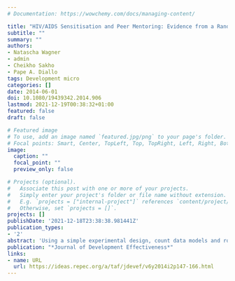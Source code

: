 ```yaml
---
# Documentation: https://wowchemy.com/docs/managing-content/

title: "HIV/AIDS Sensitisation and Peer Mentoring: Evidence from a Randomised Experiment in Senegal"
subtitle: ""
summary: ""
authors: 
- Natascha Wagner
- admin
- Cheikho Sakho
- Pape A. Diallo
tags: Development micro
categories: []
date: 2014-06-01
doi: 10.1080/19439342.2014.906
lastmod: 2021-12-19T00:38:32+01:00
featured: false
draft: false

# Featured image
# To use, add an image named `featured.jpg/png` to your page's folder.
# Focal points: Smart, Center, TopLeft, Top, TopRight, Left, Right, BottomLeft, Bottom, BottomRight.
image:
  caption: ""
  focal_point: ""
  preview_only: false

# Projects (optional).
#   Associate this post with one or more of your projects.
#   Simply enter your project's folder or file name without extension.
#   E.g. `projects = ["internal-project"]` references `content/project/deep-learning/index.md`.
#   Otherwise, set `projects = []`.
projects: []
publishDate: '2021-12-18T23:38:38.981441Z'
publication_types:
- '2'
abstract: 'Using a simple experimental design, count data models and routinely collected administrative data from Senegalese health districts, this study examines whether funding community-based organisations can be an effective method of increasing voluntary counselling and testing. Two treatment groups are identified: a newly introduced peer-mentoring mechanism and traditional social mobilisation. Findings indicate that funded peer mentoring roughly doubles the number of individuals who get tested, who follow pretest counselling and who collect their test results, whereas funded traditional social mobilisation appears to be slightly less effective. Moreover, the study demonstrates that inexpensive administrative data can be used for impact evaluation.'
publication: "*Journal of Development Effectiveness*"
links:
- name: URL
  url: https://ideas.repec.org/a/taf/jdevef/v6y2014i2p147-166.html
---
```

